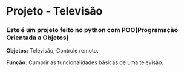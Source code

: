 # Projeto - Televisão
### Este é um projeto feito no python com POO(Programação Orientada a Objetos)
**Objetos:** Televisão, Controle remoto.


**Função:** Cumprir as funcionalidades básicas de uma televisão.
